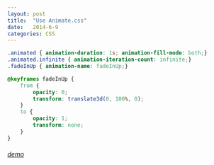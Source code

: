 ```yaml
---
layout: post
title:  "Use Animate.css"
date:   2014-6-9
categories: CSS
---
```


```css
.animated { animation-duration: 1s; animation-fill-mode: both;}
.animated.infinite { animation-iteration-count: infinite;}
.fadeInUp { animation-name: fadeInUp;}

@keyframes fadeInUp {
    from {
        opacity: 0;
        transform: translate3d(0, 100%, 0);
    }
    to {
        opacity: 1;
        transform: none;
    }
}
```

###### <a href="http://moamaoa.com/Plugins/css/animate/demo.html" target="_blank">demo</a>
